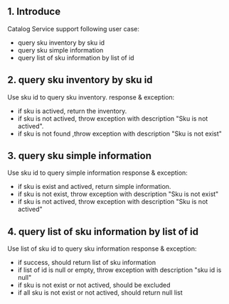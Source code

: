 ## 1. Introduce
Catalog Service support following user case:
* query sku inventory by sku id
* query sku simple information
* query list of sku information by list of id

## 2. query sku inventory by sku id
Use sku id to query sku inventory.
response & exception:
* if sku is actived, return the inventory.
* if sku is not actived, throw exception with description "Sku is not actived".
* if sku is not found ,throw exception with description "Sku is not exist"

## 3. query sku simple information
Use sku id to query simple information
response & exception:
* if sku is exist and actived, return simple information.
* if sku is not exist, throw exception with description "Sku is not exist"
* if sku is not actived, throw exception with description "Sku is not actived"

## 4. query list of sku information by list of id
Use list of sku id to query sku information
response & exception:
* if success, should return list of sku information
* if list of id is null or empty, throw exception with description "sku id is null"
* if sku is not exist or not actived, should be excluded
* if all sku is not exist or not actived, should return null list